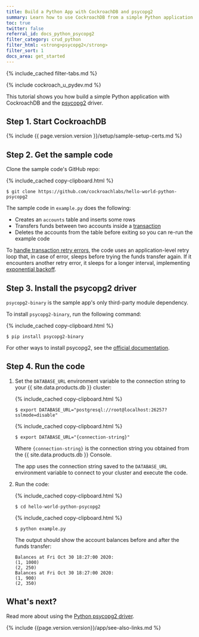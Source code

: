 ```yaml
---
title: Build a Python App with CockroachDB and psycopg2
summary: Learn how to use CockroachDB from a simple Python application with the psycopg2 driver.
toc: true
twitter: false
referral_id: docs_python_psycopg2
filter_category: crud_python
filter_html: <strong>psycopg2</strong>
filter_sort: 1
docs_area: get_started
---
```


{% include_cached filter-tabs.md %}

{% include cockroach_u_pydev.md %}

This tutorial shows you how build a simple Python application with CockroachDB and the [psycopg2](https://www.psycopg.org/) driver.

## Step 1. Start CockroachDB

{% include {{ page.version.version }}/setup/sample-setup-certs.md %}

## Step 2. Get the sample code

Clone the sample code's GitHub repo:

{% include_cached copy-clipboard.html %}
~~~ shell
$ git clone https://github.com/cockroachlabs/hello-world-python-psycopg2
~~~

The sample code in `example.py` does the following:

- Creates an `accounts` table and inserts some rows
- Transfers funds between two accounts inside a [transaction](transactions.html)
- Deletes the accounts from the table before exiting so you can re-run the example code

To [handle transaction retry errors](error-handling-and-troubleshooting.html#transaction-retry-errors), the code uses an application-level retry loop that, in case of error, sleeps before trying the funds transfer again. If it encounters another retry error, it sleeps for a longer interval, implementing [exponential backoff](https://en.wikipedia.org/wiki/Exponential_backoff).


## Step 3. Install the psycopg2 driver

`psycopg2-binary` is the sample app's only third-party module dependency.

To install `psycopg2-binary`, run the following command:

{% include_cached copy-clipboard.html %}
~~~ shell
$ pip install psycopg2-binary
~~~

For other ways to install psycopg2, see the [official documentation](http://initd.org/psycopg/docs/install.html).

## Step 4. Run the code

1. Set the `DATABASE_URL` environment variable to the connection string to your {{ site.data.products.db }} cluster:

    <section class="filter-content" markdown="1" data-scope="local">

    {% include_cached copy-clipboard.html %}
    ~~~ shell
    $ export DATABASE_URL="postgresql://root@localhost:26257?sslmode=disable"
    ~~~

    </section>

    <section class="filter-content" markdown="1" data-scope="cockroachcloud">

    {% include_cached copy-clipboard.html %}
    ~~~ shell
    $ export DATABASE_URL="{connection-string}"
    ~~~

    Where `{connection-string}` is the connection string you obtained from the {{ site.data.products.db }} Console.

    </section>

    The app uses the connection string saved to the `DATABASE_URL` environment variable to connect to your cluster and execute the code.

1. Run the code:

    {% include_cached copy-clipboard.html %}
    ~~~ shell
    $ cd hello-world-python-psycopg2
    ~~~

    {% include_cached copy-clipboard.html %}
    ~~~ shell
    $ python example.py
    ~~~

    The output should show the account balances before and after the funds transfer:

    ~~~
    Balances at Fri Oct 30 18:27:00 2020:
    (1, 1000)
    (2, 250)
    Balances at Fri Oct 30 18:27:00 2020:
    (1, 900)
    (2, 350)
    ~~~

## What's next?

Read more about using the [Python psycopg2 driver](http://initd.org/psycopg/docs/).

{% include {{page.version.version}}/app/see-also-links.md %}
